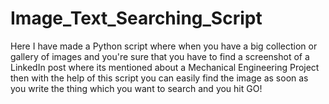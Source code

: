 # Image_Text_Searching_Script
Here I have made a Python script where when you have a big collection or gallery of images and you're sure that you have to find a screenshot of a LinkedIn post where its mentioned about a Mechanical Engineering Project then with the help of this script you can easily find the image as soon as you write the thing which you want to search and you hit GO!
